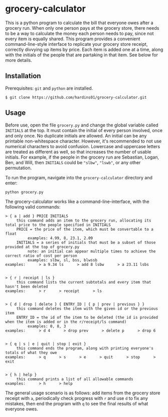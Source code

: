 # grocery-calculator

This is a python program to calculate the bill that everyone owes after a grocery run. When only one person pays at the grocery store, there needs to be a way to calculate the money each person needs to pay, since not every item is equally shared. This program provides a convenient command-line-style interface to replicate your grocery store receipt, correctly divvying up items by price. Each item is added one at a time, along with the initials of the people that are partaking in that item. See below for more details.

## Installation

Prerequisites: `git` and `python` are installed.

`$ git clone https://github.com/hardins01/grocery-calculator.git`

## Usage

Before use, open the file `grocery.py` and change the global variable called `INITIALS` at the top. It must contain the initial of every person involved, once and only once. No duplicate initials are allowed. An initial can be any printable non-whitespace character. However, it's recommended to not use numerical characters to avoid confusion. Lowercase and uppercase letters are treated as different as well, so that increases the number of usable initials. For example, if the people in the grocery run are Sebastian, Logan, Ben, and Will, then `INITIALS` could be `"slbw"`, `"lswb"`, or any other permutation.

To run the program, navigate into the `grocery-calculator` directory and enter:

`python grocery.py`

The grocery-calculator works like a command-line-interface, with the following valid commands:

```text
> { a | add } PRICE INITIALS
     this command adds an item to the grocery run, allocating its total price to the people specified in INITIALS
     PRICE = the price of the item, which must be convertable to a float
          examples: 4.99, 8, 23.1, 2.09
     INITIALS = a series of initials that must be a subset of those provided at the top of grocery.py
          note: an initial can appear multiple times to achieve the correct ratio of cost per person
          examples: slbw, sl, bss, blwssb
examples:      > a 9.34 ls      > add 8 lsbw      > a 23.11 lsbs


> { r | receipt | ls }
     this command lists the current subtotals and every item that hasn't been deleted
examples:      > r      > receipt      > ls


> { d | drop | delete } { ENTRY_ID | { p | prev | previous } }
     this command deletes the item with the given id or the previous item
     ENTRY_ID = the id of the item to be deleted (the id is provided when the item is added or in the r/receipt/ls command)
          examples: 0, 8, 3
examples:      > d 4      > drop prev      > delete p      > drop 6


> { q | s | e | quit | stop | exit }
     this command ends the program, along with printing everyone's totals of what they owe
examples:      > q      > s      > e      > quit      > stop      > exit


> { h | help }
     this command prints a list of all allowable commands
examples:      > h      > help
```

The general usage scenario is as follows: add items from the grocery store receipt with `a`, periodically check progress with `r` and use `d` to fix any mistakes, then end the program with `q` to see the final results of what everyone owes.
